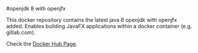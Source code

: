 #openjdk 8 with openjfx

This docker repository contains the latest java 8 openjdk with openjfx added. 
Enables building JavaFX applications within a docker container (e.g. gitlab.com).

Check the [Docker Hub Page](https://hub.docker.com/r/rburgst/java-openjfx/).
